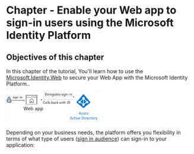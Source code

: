 # Chapter - Enable your Web app to sign-in users using the Microsoft Identity Platform

## Objectives of this chapter

In this chapter of the tutorial, You'll learn how to use the [Microsoft.Identity.Web](https://aka.ms/microsoft-identity-web) to secure your Web App with the Microsoft Identity Platform..

   <img src="/ReadmeFiles/sign-in.png" width="50%"/>

   Depending on your business needs, the platform offers you flexibility in terms of what type of users ([sign in audience](https://aka.ms/signinaudience)) can sign-in to your application:

 
